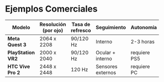 # Ejemplos Comerciales


| Modelo            | Resolución (por ojo) | Tasa de refresco | Seguimiento       | Autonomía  | Precio |
|------------------|-------------------|----------------|-----------------|-----------|------------------------|
| **Meta Quest 3** | 2064 x 2208       | 90/120 Hz      | Interno | 2-3 horas  | 500€ |
| **PlayStation VR2** | 2000 x 2040   | 90/120 Hz      | Ocular + interno | requiere PS5 | 450€ |
| **HTC Vive Pro 2** | 2448 x 2448   | 120 Hz         | Sensores externos  | requiere PC | 1100€ |

